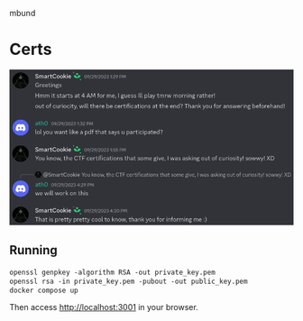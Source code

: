 mbund


# Certs

![inspiration screenshot](./discord-screenshot.png)

## Running

```
openssl genpkey -algorithm RSA -out private_key.pem
openssl rsa -in private_key.pem -pubout -out public_key.pem
docker compose up
```

Then access [http://localhost:3001](http://localhost:3001) in your browser.
